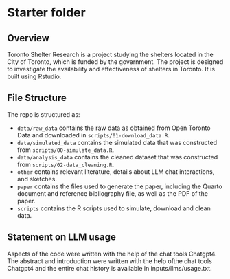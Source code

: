 # Starter folder

## Overview

Toronto Shelter Research is a project studying the shelters located in the City of Toronto, which is funded by the government. The project is designed to investigate the availability and effectiveness of shelters in Toronto. It is built using Rstudio.

## File Structure

The repo is structured as:

-   `data/raw_data` contains the raw data as obtained from Open Toronto Data and downloaded in `scripts/01-download_data.R`.
-   `data/simulated_data` contains the simulated data that was constructed from `scripts/00-simulate_data.R`.
-   `data/analysis_data` contains the cleaned dataset that was constructed from `scripts/02-data_cleaning.R`.
-   `other` contains relevant literature, details about LLM chat interactions, and sketches.
-   `paper` contains the files used to generate the paper, including the Quarto document and reference bibliography file, as well as the PDF of the paper. 
-   `scripts` contains the R scripts used to simulate, download and clean data.


## Statement on LLM usage

Aspects of the code were written with the help of the chat tools Chatgpt4. The abstract and introduction were written with the help ofthe chat tools Chatgpt4 and the entire chat history is available in inputs/llms/usage.txt.
